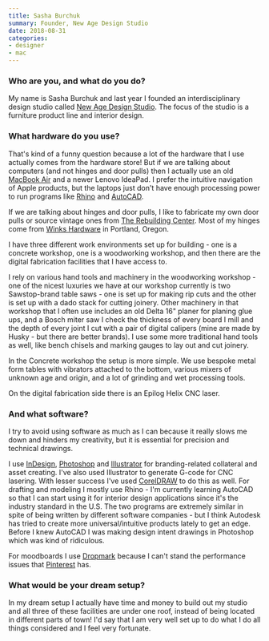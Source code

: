```yaml
---
title: Sasha Burchuk
summary: Founder, New Age Design Studio
date: 2018-08-31
categories:
- designer
- mac
---
```


### Who are you, and what do you do?

My name is Sasha Burchuk and last year I founded an interdisciplinary design studio called [New Age Design Studio](http://www.newagedesign.studio/ "Sasha's design studio."). The focus of the studio is a furniture product line and interior design.

### What hardware do you use?

That's kind of a funny question because a lot of the hardware that I use actually comes from the hardware store! But if we are talking about computers (and not hinges and door pulls) then I actually use an old [MacBook Air][macbook-air] and a newer Lenovo IdeaPad. I prefer the intuitive navigation of Apple products, but the laptops just don't have enough processing power to run programs like [Rhino][] and [AutoCAD][].

If we are talking about hinges and door pulls, I like to fabricate my own door pulls or source vintage ones from [The Rebuilding Center](https://www.rebuildingcenter.org/ "A center in Portland that helps to reuse salvaged building material."). Most of my hinges come from [Winks Hardware](https://winkshardware.com/ "A hardware store in Portland.") in Portland, Oregon.

I have three different work environments set up for building - one is a concrete workshop, one is a woodworking workshop, and then there are the digital fabrication facilities that I have access to.

I rely on various hand tools and machinery in the woodworking workshop - one of the nicest luxuries we have at our workshop currently is two Sawstop-brand table saws - one is set up for making rip cuts and the other is set up with a dado stack for cutting joinery. Other machinery in that workshop that I often use includes an old Delta 16" planer for planing glue ups, and a Bosch miter saw  I check the thickness of every board I mill and the depth of every joint I cut with a pair of digital calipers (mine are made by Husky - but there are better brands). I use some more traditional hand tools as well, like bench chisels and marking gauges to lay out and cut joinery.

In the Concrete workshop the setup is more simple. We use bespoke metal form tables with vibrators attached to the bottom, various mixers of unknown age and origin, and a lot of grinding and wet processing tools. 

On the digital fabrication side there is an Epilog Helix CNC laser.

### And what software?

I try to avoid using software as much as I can because it really slows me down and hinders my creativity, but it is essential for precision and technical drawings. 

I use [InDesign][], [Photoshop][] and [Illustrator][] for branding-related collateral and asset creating. I've also used Illustrator to generate G-code for CNC lasering. With lesser success I've used [CorelDRAW][] to do this as well. For drafting and modeling I mostly use Rhino - I'm currently learning AutoCAD so that I can start using it for interior design applications since it's the industry standard in the U.S. The two programs are extremely similar in spite of being written by different software companies - but I think Autodesk has tried to create more universal/intuitive products lately to get an edge. Before I knew AutoCAD I was making design intent drawings in Photoshop which was kind of ridiculous.

For moodboards I use [Dropmark][] because I can't stand the performance issues that [Pinterest][] has.

### What would be your dream setup?

In my dream setup I actually have time and money to build out my studio and all three of these facilities are under one roof, instead of being located in different parts of town! I'd say that I am very well set up to do what I do all things considered and I feel very fortunate.

[autocad]: http://web.archive.org/web/20221226023918/https://www.autodesk.com/products/autocad/overview "CAD software."
[coreldraw]: https://en.wikipedia.org/wiki/CorelDRAW "A vector graphics editor."
[dropmark]: https://www.dropmark.com/ "A file collaboration service."
[illustrator]: https://www.adobe.com/products/illustrator.html "A vector graphics editor."
[indesign]: https://www.adobe.com/products/indesign.html "A desktop/web publishing application."
[macbook-air]: https://www.apple.com/macbook-air/ "A very thin laptop."
[photoshop]: https://www.adobe.com/products/photoshop.html "A bitmap image editor."
[pinterest]: http://web.archive.org/web/20230817100738/https://www.pinterest.com/ "An online 'pinboard' service."
[rhino]: https://www.rhino3d.com/ "3D modelling software."
